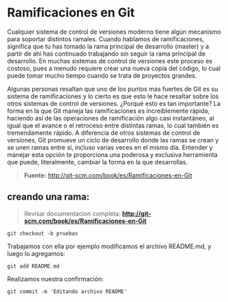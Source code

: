 # Ramificaciones en Git

Cualquier sistema de control de versiones moderno tiene algún mecanismo para soportar distintos ramales. Cuando hablamos de ramificaciones, significa que tu has tomado la rama principal de desarrollo (master) y a partir de ahí has continuado trabajando sin seguir la rama principal de desarrollo. En muchas sistemas de control de versiones este proceso es costoso, pues a menudo requiere crear una nueva copia del código, lo cual puede tomar mucho tiempo cuando se trata de proyectos grandes.

Algunas personas resaltan que uno de los puntos mas fuertes de Git es su sistema de ramificaciones y lo cierto es que esto le hace resaltar sobre los otros sistemas de control de versiones. ¿Porqué esto es tan importante? La forma en la que Git maneja las ramificaciones es increíblemente rápida, haciendo así de las operaciones de ramificación algo casi instantáneo, al igual que el avance o el retroceso entre distintas ramas, lo cual también es tremendamente rápido. A diferencia de otros sistemas de control de versiones, Git promueve un ciclo de desarrollo donde las ramas se crean y se unen ramas entre sí, incluso varias veces en el mismo día. Entender y manejar esta opción te proporciona una poderosa y exclusiva herramienta que puede, literalmente, cambiar la forma en la que desarrollas.

> **Fuente:** <http://git-scm.com/book/es/Ramificaciones-en-Git>

## creando una rama:

> Revisar documentacion completa: **<http://git-scm.com/book/es/Ramificaciones-en-Git>**


	git checkout -b pruebas


Trabajamos con ella por ejemplo modificamos el archivo README.md, y luego lo agregamos:

	git add README.md

Realizamos nuestra confirmación:

	git commit -m 'Editando archivo README'